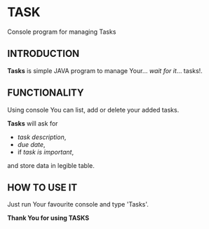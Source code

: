 # TASK
Console program for managing Tasks

## INTRODUCTION
**Tasks** is simple JAVA program to manage Your... _wait for it_... tasks!.

## FUNCTIONALITY
Using console You can list, add or delete your added tasks.

**Tasks** will ask for 

+ _task description_, 
+ _due date_, 
+ if _task is important_,

and store data in legible table.

## HOW TO USE IT
Just run Your favourite console and type 'Tasks'.

**Thank You for using TASKS**